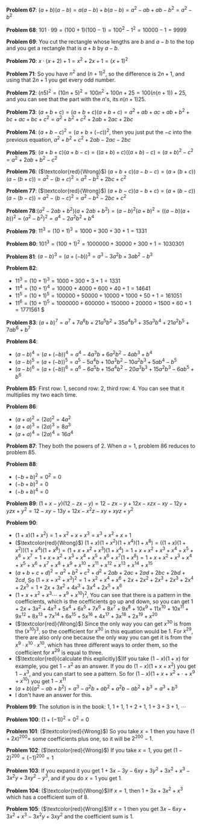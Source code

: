 **Problem 67**: $(a+b)(a-b) = a(a-b)+b(a-b) = a^2-ab+ab-b^2 = a^2-b^2$


**Problem 68**: $101 \cdot 99 = (100+1)(100-1) = 100^2-1^2 = 10000-1 = 9999$


**Problem 69**: You cut the rectangle whose lengths are $b$ and $a-b$ to the top and you get a rectangle that is $a+b$ by $a-b$. 


**Problem 70**: $x\cdot (x+2)+1 = x^2 + 2x + 1 = (x+1)^2$



**Problem 71**: So you have $n^2$ and $(n+1)^2$, so the difference is $2n+1$, and using that $2n+1$ you get every odd number.


**Problem 72**: $(n5)^2 = (10n+5)^2 = 100n^2+100n+25 = 100(n(n+1))+25$, and you can see that the part with the $n$'s, its $n(n+1)25$.


**Problem 73**: $(a+b+c) = (a+b+c)(a+b+c) = a^2+ab+ac+ab+b^2+bc+ac+bc+c^2=
a^2+b^2+c^2+2ab+2ac+2bc$


**Problem 74**: $(a+b-c)^2 = (a+b+(-c))^2$, then you just put the $-c$ into the previous equation, $a^2+b^2+c^2+2ab-2ac-2bc$


**Problem 75**: $(a+b+c)(a+b-c) = ((a+b)+c)((a+b)-c) = (a+b)^2 - c^2 = a^2 + 2ab + b^2 - c^2$


**Problem 76**: ($\textcolor{red}{Wrong}$) $(a+b+c)(a-b-c) = (a+(b+c))(a-(b+c)) = a^2-(b+c)^2 = a^2-b^2+2bc+c^2$


**Problem 77**: ($\textcolor{red}{Wrong}$) $(a+b-c)(a-b+c) = (a+(b-c))(a-(b-c)) = a^2-(b-c)^2 = a^2 - b^2 - 2bc+c^2$


**Problem 78**:$(a^2-2ab+b^2)(a+2ab+b^2) = (a-b)^2(a+b)^2 = ((a-b)(a+b))^2 = (a^2-b^2)^2 = a^4-2a^2b^2+b^4$ 


**Problem 79**: $11^3 = (10+1)^3 = 1000+300+30+1 = 1331$


**Problem 80**: $101^3 = (100+1)^2 = 1000000+30000+300+1 = 1030301$


**Problem 81**: $(a-b)^3 = (a+(-b))^3 = a^3-3a^2b+3ab^2-b^3$


**Problem 82**: 
* $11^3 = (10+1)^3 = 1000+300+3+1 = 1331$
* $11^4 = (10+1)^4 = 10000+4000+600+40+1 = 14641$
* $11^5= (10+1)^5 = 100000+50000+10000+1000+50+1 = 161051$ 
* $11^6 = (10+1)^5 = 1000000+600000+150000+20000+1500+60+1 = 1771561$ $


**Problem 83**: $(a+b)^7 = a^7 + 7a^6b+21a^5b^2+ 35a^4b^3+35a^3b^4 + 21a^2b^5+ 7ab^6+b^7$


**Problem 84**: 
* $(a-b)^4 = (a+(-b))^4 = a^4-4a^3b+6a^2b^2-4ab^3+b^4$
* $(a-b)^5 = (a+(-b))^5 = a^5-5a^4b+10a^3b^2-10a^2b^3+5ab^4-b^5$
* $(a-b)^6 = (a+(-b))^6 = a^6-6a^5b+15a^4b^2-20a^3b^3+15a^2b^3-6ab^5+b^6$


**Problem 85**: First row: $1$, second row: $2$, third row: $4$. You can see that it multiplies my two each time. 


**Problem 86**: 
* $(a+a)^2 = (2a)^2 = 4a^2$
* $(a+a)^3 = (2a)^3 = 8a^3$
* $(a+a)^4 = (2a)^4 = 16a^4$


**Problem 87**: They both the powers of 2. When $a=1$, problem 86 reduces to problem 85.


**Problem 88**: 
* $(-b+b)^2 = 0^2 = 0$
* $(-b+b)^3 = 0$
* $(-b+b)^4 = 0$


**Problem 89**: $(1+x-y)(12-zx-y) = 12-zx-y+12x-xzx-xy-12y+yzx+y^2 = 12-xy-13y+12x-x^2z-xy+xyz+y^2$


**Problem 90**: 
* $(1+x)(1+x^2) = 1+x^2 + x + x^3 = x^3+x^2+x+1$
* ($\textcolor{red}{Wrong}$) $(1+x)(1+x^2)(1+x^4)(1+x^8) = ((1+x)(1+x^2))(1+x^4)(1+x^8) =  (1+x+x^2+x^3)(1+x^4) = 1+x+x^2+x^3+x^4+x^5+x^6+x^7 = 1+x+x^2+x^3+x^4+x^5+x^6+x^7 (1+x^8) = 1+x+x^2+x^3+x^4+x^5+x^6+x^7+x^8+x^9+x^{10}+x^{11}+x^{12}+x^{13}+x^{14}+x^{15}$
* $(a+b+c+d)^2 = a^2+b^2+c^2+d^2+2ab+2ac+2ad+2bc+2bd+2cd$, So $(1+x+x^2+x^3)^2 = 1+x^2+x^4+x^6+2x+2x^2+2x^3+2x^3+2x^4+2x^5 = 1+ 2x+3x^2+4x^3+3x^4+2x^5+x^6$
* $(1+x+x^2+x^3\cdots+x^9+x^{10})^2$, You can see that there is a pattern in the coefficients, which is the ocefficients go up and down, so you can get $1+2x+ 3x^2+4x^3+5x^4+6x^5+7x^6+8x^7+9x^8+10x^9+11x^{10}+10x^{11}+9x^{12}+8x^{13}+7x^{ 14}+6x^{15}+5x^{16}+4x^{17}+3x^{18}+2x^{19}+x^{20}$ 
* ($\textcolor{red}{Wrong}$) Since the only way you can get $x^{30}$ is from the $(x^10)^3$, so the coefficient for $x^{30}$ in this equation would be $1$. For $x^29$, there are also only one because the only way you can get it is from the $x^9\cdot x^10\cdot x^10$, which has three different ways to order them, so the coefficient for $x^{29}$ is equal to three.
* ($\textcolor{red}{calculate this explicitly}$)If you take $(1-x)(1+x)$ for example, you get $1-x^2$ as an answer. If you do $(1-x)(1+x+x^2)$ you get $1-x^3$, and you can start to see a pattern. So for $(1-x)(1+x+x^2+\cdot +x^9+x^{10})$ you get $1-x^{11}$
* $(a+b)(a^2-ab+b^2)= a^3-a^2b+ab^2+a^2b-ab^2+b^3 = a^3+b^3$
* I don't have an answer for this.




**Problem 99**: The solution is in the book: $1$, $1+1$, $1+2+1$, $1+3+3+1$, $\cdots$


**Problem 100**: $(1+(-1))^2 = 0^2 = 0$


**Problem 101**: ($\textcolor{red}{Wrong}$) So you take $x=1$ then you have $(1+2x)^{200} =$ some coefficients plus one, so it will be $2^{200} -1$.


**Problem 102**: ($\textcolor{red}{Wrong}$) If you take $x=1$, you get $(1-2)^200 = (-1)^200 = 1$ 


**Problem 103**: If you expand it you get $1+3x-3y-6xy+3y^2+3x^2+x^3-3x^2y+3xy^2-y^3$, and if you do $x=1$ you get $1$.


**Problem 104**: ($\textcolor{red}{Wrong}$)If $x=1$, then $1+3x+3x^2+x^3$ which has a coefficient sum of $8$.


**Problem 105**: ($\textcolor{red}{Wrong}$)If $x=1$ then you get $3x-6xy+3x^2+x^3-3x^2y+3xy^2$ and the coefficient sum is $1$. 


